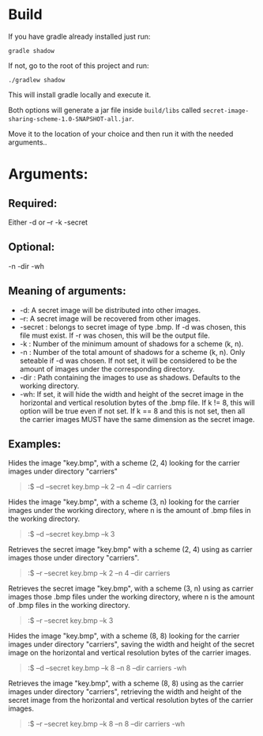 # Build

If you have gradle already installed just run:
```
gradle shadow
```

If not, go to the root of this project and run:
```
./gradlew shadow
```
This will install gradle locally and execute it.

Both options will generate a jar file inside `build/libs` called `secret-image-sharing-scheme-1.0-SNAPSHOT-all.jar`.

Move it to the location of your choice and then run it with the needed arguments..

# Arguments:

## Required:

Either -d or –r
-k <number>
-secret <path>

## Optional:
-n <number>
-dir <path>
-wh

## Meaning of arguments:
 * -d: A secret image will be distributed into other images.
 * –r: A secret image will be recovered from other images.
 * -secret <path>: <path> belongs to secret image of type .bmp. If -d was chosen, this file must exist. If -r was chosen, this will be the output file.
 * -k <number>: Number of the minimum amount of shadows for a scheme (k, n).
 * -n <number>: Number of the total amount of shadows for a scheme (k, n). Only seteable if -d was chosen. If not set, it will be considered to be the amount of images under the corresponding directory.
 * -dir <path>: Path containing the images to use as shadows. Defaults to the working directory.
 * -wh: If set, it will hide the width and height of the secret image in the horizontal and vertical resolution bytes of the .bmp file. If k != 8, this will option will be true even if not set. If k == 8 and this is not set, then all the carrier images MUST have the same dimension as the secret image.

## Examples:
 Hides the image "key.bmp", with a scheme (2, 4) looking for the carrier images under directory "carriers"
 >:$ –d –secret key.bmp –k 2 –n 4 –dir carriers

 Hides the image "key.bmp", with a scheme (3, n) looking for the carrier images under the working directory, where n is the amount of .bmp files in the working directory.
 >:$ –d –secret key.bmp –k 3

 Retrieves the secret image "key.bmp" with a scheme (2, 4) using as carrier images those under directory "carriers".
 >:$ –r –secret key.bmp –k 2 –n 4 –dir carriers

 Retrieves the secret image "key.bmp", with a scheme (3, n) using as carrier images those .bmp files under the working directory, where n is the amount of .bmp files in the working directory.
 >:$ –r –secret key.bmp –k 3

 Hides the image "key.bmp", with a scheme (8, 8) looking for the carrier images under directory "carriers", saving the width and height of the secret image on the horizontal and vertical resolution bytes of the carrier images.
 >:$ –d –secret key.bmp –k 8 –n 8 –dir carriers -wh

 Retrieves the image "key.bmp", with a scheme (8, 8) using as the carrier images under directory "carriers", retrieving the width and height of the secret image from the horizontal and vertical resolution bytes of the carrier images.
 >:$ –r –secret key.bmp –k 8 –n 8 –dir carriers -wh
